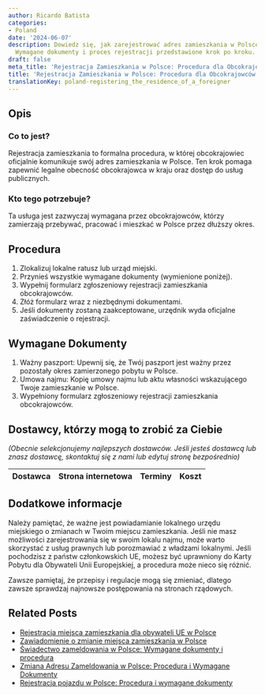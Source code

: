 ```yaml
---
author: Ricardo Batista
categories:
- Poland
date: '2024-06-07'
description: Dowiedz się, jak zarejestrować adres zamieszkania w Polsce jako obcokrajowiec.
  Wymagane dokumenty i proces rejestracji przedstawione krok po kroku.
draft: false
meta_title: 'Rejestracja Zamieszkania w Polsce: Procedura dla Obcokrajowców'
title: 'Rejestracja Zamieszkania w Polsce: Procedura dla Obcokrajowców'
translationKey: poland-registering_the_residence_of_a_foreigner
---
```



## Opis
### Co to jest?
Rejestracja zamieszkania to formalna procedura, w której obcokrajowiec oficjalnie komunikuje swój adres zamieszkania w Polsce. Ten krok pomaga zapewnić legalne obecność obcokrajowca w kraju oraz dostęp do usług publicznych.
### Kto tego potrzebuje?
Ta usługa jest zazwyczaj wymagana przez obcokrajowców, którzy zamierzają przebywać, pracować i mieszkać w Polsce przez dłuższy okres.

## Procedura
1. Zlokalizuj lokalne ratusz lub urząd miejski.
2. Przynieś wszystkie wymagane dokumenty (wymienione poniżej).
3. Wypełnij formularz zgłoszeniowy rejestracji zamieszkania obcokrajowców.
4. Złóż formularz wraz z niezbędnymi dokumentami.
5. Jeśli dokumenty zostaną zaakceptowane, urzędnik wyda oficjalne zaświadczenie o rejestracji.

## Wymagane Dokumenty
1. Ważny paszport: Upewnij się, że Twój paszport jest ważny przez pozostały okres zamierzonego pobytu w Polsce.
2. Umowa najmu: Kopię umowy najmu lub aktu własności wskazującego Twoje zamieszkanie w Polsce.
3. Wypełniony formularz zgłoszeniowy rejestracji zamieszkania obcokrajowców.

## Dostawcy, którzy mogą to zrobić za Ciebie

_(Obecnie selekcjonujemy najlepszych dostawców. Jeśli jesteś dostawcą lub znasz dostawcę, skontaktuj się z nami lub edytuj stronę bezpośrednio)_

| Dostawca        |     Strona internetowa  |     Terminy     |       Koszt      |
| :-------------: | :-------------: |  :-------------: | :-------------: |

## Dodatkowe informacje
Należy pamiętać, że ważne jest powiadamianie lokalnego urzędu miejskiego o zmianach w Twoim miejscu zamieszkania. Jeśli nie masz możliwości zarejestrowania się w swoim lokalu najmu, może warto skorzystać z usług prawnych lub porozmawiać z władzami lokalnymi. Jeśli pochodzisz z państw członkowskich UE, możesz być uprawniony do Karty Pobytu dla Obywateli Unii Europejskiej, a procedura może nieco się różnić.

Zawsze pamiętaj, że przepisy i regulacje mogą się zmieniać, dlatego zawsze sprawdzaj najnowsze postępowania na stronach rządowych.
## Related Posts

- [Rejestracja miejsca zamieszkania dla obywateli UE w Polsce](https://tramitit.com/pl/guides/poland/rejestracja_pobytu_obywatela_ue/)
- [Zawiadomienie o zmianie miejsca zamieszkania w Polsce](https://tramitit.com/pl/guides/poland/zgloszenie_zmiany_miejsca_zamieszkania/)
- [Świadectwo zameldowania w Polsce: Wymagane dokumenty i procedura](https://tramitit.com/pl/guides/poland/zaswiadczenie_o_zameldowaniu/)
- [Zmiana Adresu Zameldowania w Polsce: Procedura i Wymagane Dokumenty](https://tramitit.com/pl/guides/poland/zmiana_adresu_zameldowania/)
- [Rejestracja pojazdu w Polsce: Procedura i wymagane dokumenty](https://tramitit.com/pl/guides/poland/zarejestrowanie_pojazdu/)